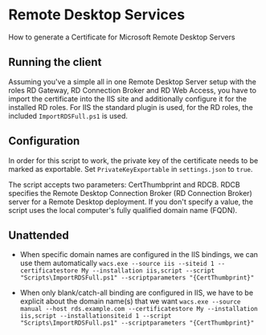 ---
---
# Remote Desktop Services
How to generate a Certificate for Microsoft Remote Desktop Servers

## Running the client
Assuming you've a simple all in one Remote Desktop Server setup with the roles RD Gateway, 
RD Connection Broker and RD Web Access, you have to import the certificate into the IIS 
site and additionally configure it for the installed RD roles. For IIS the standard plugin 
is used, for the RD roles, the included `ImportRDSFull.ps1` is used.

## Configuration
In order for this script to work, the private key of the certificate needs to be marked 
as exportable. Set `PrivateKeyExportable` in `settings.json` to `true`.

The script accepts two parameters: CertThumbprint and RDCB. RDCB specifies the Remote Desktop 
Connection Broker (RD Connection Broker) server for a Remote Desktop deployment. If you 
don't specify a value, the script uses the local computer's fully qualified domain name (FQDN).

## Unattended
- When specific domain names are configured in the IIS bindings, we can use them automatically
`wacs.exe --source iis --siteid 1 --certificatestore My --installation iis,script --script "Scripts\ImportRDSFull.ps1" --scriptparameters "{CertThumbprint}"`

- When only blank/catch-all binding are configured in IIS, we have to be explicit about the domain name(s) that we want
`wacs.exe --source manual --host rds.example.com --certificatestore My --installation iis,script --installationsiteid 1 --script "Scripts\ImportRDSFull.ps1" --scriptparameters "{CertThumbprint}"`
